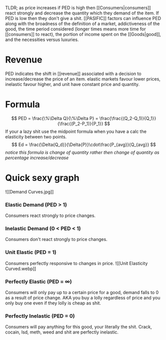 TLDR; as price increases if PED is high then [[Consumers|consumers]] react strongly and decrease the quantity which they demand of the item. If PED is low then they don't give a shit. [[PASIFIC]] factors can influence PED along with the broadness of the definition of a market, addictiveness of the good, the time period considered (longer times means more time for [[consumers]] to react), the portion of income spent on the [[Goods|good]], and the necessities versus luxuries.

# Revenue
PED indicates the shift in [[revenue]] associated with a decision to increase/decrease the price of an item. elastic markets favour lower prices, inelastic favour higher, and unit have constant price and quantity.

# Formula
$$
PED = \frac{\%\Delta Q}{\%\Delta P} = \frac{\frac{(Q_2-Q_1)}{Q_1}}{\frac{(P_2-P_1)}{P_1}}
$$
If your a lazy shit use the midpoint formula when you have a calc the elasticity between two points.
$$
Ed = \frac{\Delta{Q_d}}{\Delta{P}}\cdot\frac{P_{avg}}{Q_{avg}}
$$
*notice this formula is change of quantity rather then change of quantity as percentage increase/decrease*

# Quick sexy graph
![[Demand Curves.jpg]]

### Elastic Demand (PED > 1)
Consumers react strongly to price changes. 

### Inelastic Demand (0 < PED < 1)
Consumers don't react strongly to price changes.

### Unit Elastic (PED = 1)
Consumers perfectly responsive to changes in price.
![[Unit Elasticity Curved.webp]]

### Perfectly Elastic (PED = $\infty$)
Consumers will only pay up to a certain price for a good, demand falls to 0 as a result of price change. AKA you buy a lolly regardless of price and you only buy one even if they lolly is cheap as shit.

### Perfectly Inelastic (PED = 0)
Consumers will pay anything for this good, your literally the shit. Crack, cocain, lsd, meth, weed and shit are perfectly inelastic.